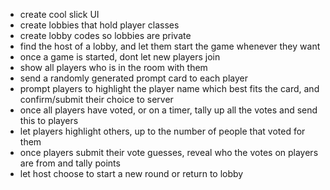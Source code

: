 - create cool slick UI
- create lobbies that hold player classes
- create lobby codes so lobbies are private
- find the host of a lobby, and let them start the game whenever they want
- once a game is started, dont let new players join
- show all players who is in the room with them
- send a randomly generated prompt card to each player
- prompt players to highlight the player name which best fits the card, and confirm/submit their choice to server
- once all players have voted, or on a timer, tally up all the votes and send this to players
- let players highlight others, up to the number of people that voted for them
- once players submit their vote guesses, reveal who the votes on players are from and tally points
- let host choose to start a new round or return to lobby